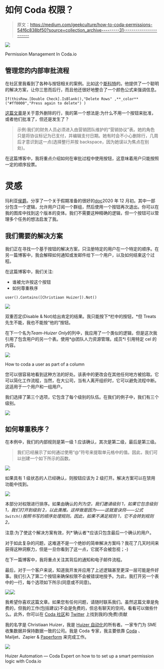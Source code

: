 # 如何 Coda 权限？

> 原文：<https://medium.com/geekculture/how-to-coda-permissions-54f6c838bf50?source=collection_archive---------31----------------------->

![](img/11d48f5d4bb5b50437e62488dec66166.png)

Permission Management In Coda.io

## 管理您的内部审批流程

在社区里我看到了各种与按钮相关的案例。比如这个[斯科特](https://community.coda.io/t/confirmation-modal-option-for-buttons/24989/4)的。他提供了一个聪明的解决方案，让你三思而后行，而且他还很好地整合了一个颜色公式来强调信息。

```
If(thisRow.[Double Check].IsBlank(),"Delete Rows" ,**_color**("#ff0000","Press again to delete") )
```

[这篇文章](https://community.coda.io/t/locking-add-ability-to-lock-deleting-rows-while-being-able-to-edit-existing-cells/12981/12?u=christiaan_huizer)是关于意外删除的行，我的第一个想法是:为什么不用一个按钮来批准，或者他们批准了，但还是发生了？

> 示例:我们的财务人员必须进入由营销团队维护的“营销协议”表。她的角色只是将协议标记为已支付，并编辑支付日期。她有时会不小心删除行，几周后才意识到这一点(选择整行并按 backspace，因为她误以为焦点在别处)。

在这篇博客中，我将重点介绍如何在审批过程中使用按钮，这意味着用户只能按照一定的顺序投票。

# 灵感

玛利亚[侯爵](/@maria_64387?source=post_page-----727b92edb31e--------------------------------)。分享了一个关于假期准备的很好的[doc](https://blog.coda.io/theres-no-place-like-coda-for-the-holidays-727b92edb31e)2020 年 12 月初。其中一部分包含一个逻辑，允许用户订阅一个群组，然后使用一个按钮再次退出。你可以在我的图库中找到这个版本的变体。我们不需要这种精确的逻辑，但一个按钮可以管理多个任务的想法启发了我。

## 我们需要的解决方案

我们正在寻找一个基于按钮的解决方案，只注册特定的用户在一个特定的顺序。在另一篇博客中，我会解释如何通知或发邮件给下一个用户，以及如何结束这个过程。

在这篇博客中，我们关注:

*   谁被允许按这个按钮
*   如何尊重秩序

```
user().Contains([Christiaan Huizer]).Not()
```

![](img/dfd0fa54674484d8b32367bdaa5294b4.png)

双重否定(Disable & Not)给出肯定的结果。我只能按下*栏中的按钮，*但 Treats 先生不能，我也不能按“他的”按钮。

在下一个名为*Team-Huizer Only*的列中，我应用了一个类似的逻辑，但是这次我引用了包含用户的另一个表。使用*@团队人力资源管理。成员*I 引用特定 cel 的内容。

![](img/7e5864860a9e975afc0636be4f5f3b48.png)

How to coda a user as part of a column

您可以很容易地看到这种方法的好处。该表中的更改会在其他任何地方被拾取。它可以简化工作流程，当然，在大公司，当有人离开组织时，它可以避免流程中断。这适用于一个用户和一组用户。

我们选择了第三个选项，它包含了每个级别的队伍。在我们的例子中，我们有三个级别。

![](img/cb1a6e221349b1fc61d6c49487867a64.png)

## 如何尊重秩序？

在本例中，我们的内部规则是第一级 1 应该确认，其次是第二级，最后是第三级。

> 我们已经展示了如何通过使用“@”符号来提取单元格中的值。因此，我们可以创建一个如下所示的函数。

![](img/484ec7a913391f8a814f1bb175e0742f.png)

如果具有 1 级状态的人已经确认，则按钮应该为 2 级打开。解决方案可以在禁用功能中找到。

![](img/b24c8c0438c9b969463af87f85f24044.png)

本部分对权限进行排序。如果由确认的*列为空，我们邀请级别 1，如果它包含级别 1，我们打开到级别 2，以此类推。这样做是因为——这就是诀窍——公式`Switch()`按照书写的顺序处理规则。因此，如果不满足规则 1，它不会转到规则 2。*

注意:为了使这个解决方案有效，列*‘确认者’*应该只包含最后一个确认的用户。

对于如此复杂的问题，这难道不是一个绝妙的简单解决方案吗？我花了几天时间来获得这种洞察力，但是一旦你看到了这一点，它就不会被忽视；-)

在下一篇博客中，我将重点关注其背后的通知和电子邮件流程。

最后，对于一个客户来说，知道我开发并应用了上述逻辑甚至更深一层可能是件好事。我们引入了第二个按钮来确保权限不会被错误地授予。为此，我打开另一个表中的一行，每个选项如下所示(同意或不同意)。

![](img/0bb978f5a37249237852f7c43bc354da.png)![](img/29d64c8a07a7f63e3255b7fc17881405.png)

我希望你喜欢这篇文章。如果您有任何问题，请随时联系我们。虽然这篇文章是免费的，但我的工作(包括建议)不会是免费的，但总有聊天的空间，看看可以做些什么。此外，你可以在 [Coda 社区](https://community.coda.io/)和 [Twitter](https://twitter.com/CodaExpert) 上找到我的(免费)贡献

我的名字是 Christiaan Huizer，我是 [Huizer 自动化](https://huizer.be/)的所有者。一家专门为 SME 收集数据并保持数据一致的公司。我是 Coda 专家，我主要依靠 [Coda](https://coda.io/?r=O8dJLrFiTDS_2ttrz-1brA) 、Mailjet、Zapier & [Paperform](https://paperform.co/invite/bmv2e3) 来完成工作。

![](img/a0baa3da1b8b60b4c6d7c578e6ab70b2.png)

Huizer Automation — Coda Expert on how to to set up a smart permission logic with Coda.io